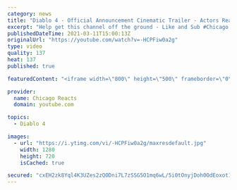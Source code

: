 ```yaml
---
category: news
title: "Diablo 4 - Official Announcement Cinematic Trailer - Actors React"
excerpt: "Help get this channel off the ground - Like and Sub #Chicago #Blind #React."
publishedDateTime: 2021-03-11T15:00:13Z
originalUrl: "https://youtube.com/watch?v=-HCPFiw0a2g"
type: video
quality: 137
heat: 137
published: true

featuredContent: "<iframe width=\"800\" height=\"500\" frameborder=\"0\" src=\"https://www.youtube.com/embed/-HCPFiw0a2g\" allow=\"accelerometer; autoplay; encrypted-media; gyroscope; picture-in-picture\" allowfullscreen></iframe>"

provider:
  name: Chicago Reacts
  domain: youtube.com

topics:
  - Diablo 4

images:
  - url: "https://i.ytimg.com/vi/-HCPFiw0a2g/maxresdefault.jpg"
    width: 1280
    height: 720
    isCached: true

secured: "cxEH2zk8Yql4K3UZes2zQODni7L7zSSG5O1mq6wL/5i0tOnyjDoh0OdEoxot1PIhja1G6f/iPc8hIy0A3hdeosER52Jgbvkf1oZbZl0rEhE/d4Izl2O2MSuG8bVOsHwDjST4pbRRNP3Ndg7tDjwgwlcwsH5AQelLkkX+qBXAgfpPtLKoUuET/mjSZ10NcQIU5ddBOrl5qk+sAHhzqo7hhwg6tP1u3MwzmvvKE8ESch0NBO9SUSU78H6xZI5QOukzEP53sMTo/Zihx9uI1XOP2WngGCnIiBGAsAGezTtVw49hsSM2e6gCo2ZO5A9Vn2y9Zj7LWrTKk9Kg5y1JquLEoycbkEoZ5DAwyIjYAViw2mBlbBSOGdmdTD8pl8LCma0/cNzspdvGC2ZEaCMQ4u3EVysFzNjr+DFRNR9jQPM1bRuNhrSlENW2Ev3cNbhnKkDB;s3cYxlYxj4ps3/M+yG86cQ=="
---
```


